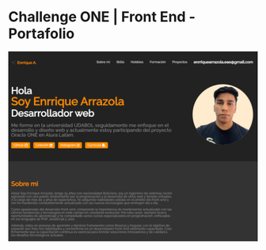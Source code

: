# Challenge ONE | Front End -  Portafolio

<p align="center" >
     <img width="600" heigth="600" src="assets/images/portafolio.png">
</p>
